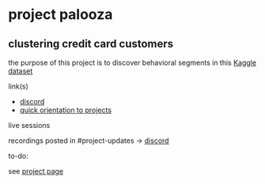 # project palooza 
## clustering credit card customers

the purpose of this project is to discover behavioral segments in this [Kaggle dataset](https://www.kaggle.com/datasets/arjunbhasin2013/ccdata)

link(s)

- [discord](https://discord.gg/nP3rT5YDF4)
- [quick orientation to projects](https://docs.google.com/document/d/1SpxzCC3kJXzVZJShAQ7FxbImlLW-ht7gpwl5rOHls50/edit?usp=sharing)

live sessions

recordings posted in #project-updates -> [discord](https://discord.gg/nP3rT5YDF4)

to-do:

see [project page](https://github.com/users/aradmschool/projects/1/views/1)

